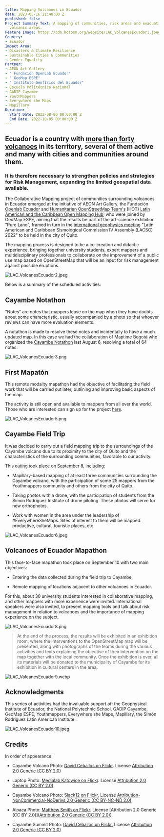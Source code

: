 ```yaml
---
title: Mapping Volcanoes in Ecuador
date: 2023-05-16 21:48:00 Z
published: false
Project Summary Text: A mapping of communities, risk areas and evacuation routes in
  volcanic areas.
Feature Image: https://cdn.hotosm.org/website/LAC_VolcanesEcuador1.jpeg
Country:
- Ecuador
Impact Area:
- Disasters & Climate Resilience
- Sustainable Cities & Communities
- Gender Equality
Partner:
- AEON Art Gallery
- " Fundación OpenLab Ecuador"
- " GeoMap ESPE"
- " Instituto Geofísico del Ecuador"
- Escuela Politécnica Nacional
- GADIP Cayambe
- YouthMappers
- Everywhere she Maps
- Mapillary
Duration:
  Start Date: 2022-08-06 00:00:00 Z
  End Date: 2022-10-05 00:00:00 Z
---
```


## Ecuador is a country with [more than forty volcanoes](https://en.wikipedia.org/wiki/List_of_volcanoes_in_Ecuador) in its territory, several of them active and many with cities and communities around them.

### It is therefore necessary to strengthen policies and strategies for Risk Management, expanding the limited geospatial data available.

The Collaborative Mapping project of communities surrounding volcanoes in Ecuador emerged at the initiative of AEON Art Gallery, the Fundación [Openlab Ecuador](https://openlab.ec/) and [Humanitarian OpenStreetMap Team's](https://www.hotosm.org/) (HOT) [Latin American and the Caribbean Open Mapping Hub](https://www.hotosm.org/hubs/latam-hub), who were joined by GeoMap ESPE, aiming that the results be part of the art-science exhibition "Pure Land", framed in turn in the [international geophysics meeting](http://www.lacsc2022quito.com/) "Latin American and Caribbean Sismological Commission IV Assembly (LACSC) 2022" to be held in the city of Quito.

The mapping process is designed to be a co-creation and didactic experience, bringing together university students, expert mappers and multidisciplinary professionals to collaborate on the improvement of a public use map based on OpenStreetMap that will be an input for risk management against possible eruptions.

![LAC_VolcanesEcuador2.jpeg](https://cdn.hotosm.org/website/LAC_VolcanesEcuador2.jpeg)

Below is a summary of the scheduled activities:

## Cayambe Notathon

"Notes" are notes that mappers leave on the map when they have doubts about some characteristic, usually accompanied by a photo so that whoever reviews can have more evaluation elements.

A notathon is made to resolve these notes and incidentally to have a much updated map. In this case we had the collaboration of Maptime Bogotá who organized the [Cayambe Notathon](https://twitter.com/MaptimeBogota/status/1550234273495539712) last August 6, resolving a total of 64 notes.

![LAC_VolcanesEcuador3.png](https://cdn.hotosm.org/website/LAC_VolcanesEcuador3.png)

## First Mapatón

This remote modality mapathon had the objective of facilitating the field work that will be carried out later, outlining and improving basic aspects of the map.

The activity is still open and available to mappers from all over the world. Those who are interested can sign up for the project [here](https://tasks.hotosm.org/projects/13078/#description).

![LAC_VolcanesEcuador5.png](https://cdn.hotosm.org/website/LAC_VolcanesEcuador5.png)

## Cayambe Field Trip
It was decided to carry out a field mapping trip to the surroundings of the Cayambe volcano due to its proximity to the city of Quito and the characteristics of the surrounding communities, favorable to our activity.

This outing took place on September 8, including:

* Mapillary-based mapping of at least three communities surrounding the Cayambe volcano, with the participation of some 25 mappers from the Youthmappers community and others from the city of Quito.

* Taking photos with a drone, with the participation of students from the Simon Rodriguez Institute of drone piloting. These photos will serve for new orthophotos.

* Work with women in the area under the leadership of #EverywhereSheMaps. Sites of interest to them will be mapped: productive, cultural, touristic places, etc

![LAC_VolcanesEcuador6.jpeg](https://cdn.hotosm.org/website/LAC_VolcanesEcuador6.jpeg)

## Volcanoes of Ecuador Mapathon
This face-to-face mapathon took place on September 10 with two main objectives:

- Entering the data collected during the field trip to Cayambe.

- Remote mapping of locations adjacent to other volcanoes in Ecuador.

For this, about 30 university students interested in collaborative mapping, and other mappers with more experience were invited. International speakers were also invited, to present mapping tools and talk about risk management in relation to volcanoes and the importance of mapping experience on the subject.

![LAC_VolcanesEcuador8.png](https://cdn.hotosm.org/website/LAC_VolcanesEcuador8.png)


> At the end of the process, the results will be exhibited in an exhibition room, where the interventions to the OpenStreetMap map will be presented, along with photographs of the teams during the various activities and texts explaining the objective of their intervention on the map together with the local community.
Once the exhibition is over, all its materials will be donated to the municipality of Cayambe for its exhibition in cultural centers in the area.

![LAC_VolcanesEcuador9.webp](https://cdn.hotosm.org/website/LAC_VolcanesEcuador9.webp)

## Acknowledgments
This series of activities had the invaluable support of: the Geophysical Institute of Ecuador, the National Polytechnic School, GADIP Cayambe, GeoMap ESPE, Youthmappers, Everywhere she Maps, Mapillary, the Simón Rodriguez Latin American Institute.

![LAC_VolcanesEcuador10.jpeg](https://cdn.hotosm.org/website/LAC_VolcanesEcuador10.jpeg)
## Credits
In order of appearance:

* Cayambe Volcano Photo: [David Ceballos on Flickr](https://www.flickr.com/photos/81329542@N05/46162371854). License [Attribution 2.0 Generic (CC BY 2.0)](https://creativecommons.org/licenses/by/2.0/)

* Laptop Photo: [Medialab Katowice on Flickr](https://www.flickr.com/photos/medialabkatowice/16780117127/). License  [Attribution 2.0 Generic (CC BY 2.0)](https://creativecommons.org/licenses/by/2.0/)

* Cayambe Volcano Photo: [Slack12 on Flickr.](https://www.flickr.com/photos/slack12/4452293235/) License [Attribution-NonCommercial-NoDerivs 2.0 Generic (CC BY-NC-ND 2.0)](https://creativecommons.org/licenses/by-nc-nd/2.0/)

* Alpaca Photo: [Matthew Smith on Flickr](https://www.flickr.com/photos/96701339@N04/51385636959/). License [Attribution 2.0 Generic (CC BY 2.0)]([Attribution 2.0 Generic (CC BY 2.0)](https://creativecommons.org/licenses/by/2.0/))

* Cayambe Summit Photo: [David Ceballos on Flickr.](https://www.flickr.com/photos/81329542@N05/32975841048/) License [Attribution 2.0 Generic (CC BY 2.0)](https://creativecommons.org/licenses/by/2.0/)
